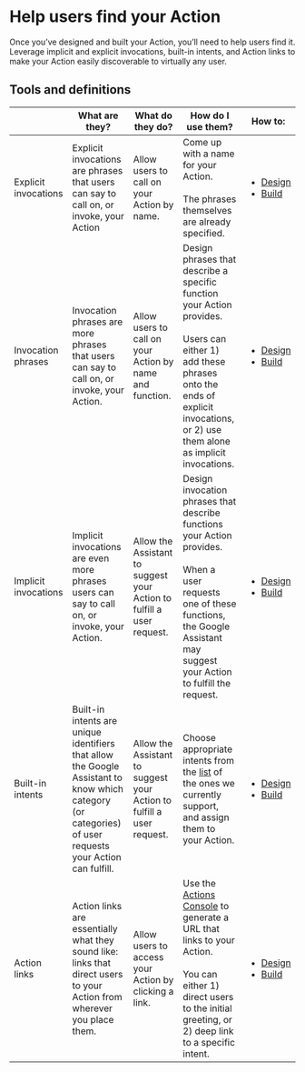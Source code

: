 # Help users find your Action

Once you’ve designed and built your Action, you’ll need to help users find it.
Leverage implicit and explicit invocations, built-in intents, and Action links
to make your Action easily discoverable to virtually any user.

## Tools and definitions

&nbsp; | What are they? | What do they do? | How do I use them? | How to:
---|---|---|---|---
Explicit invocations | Explicit invocations are phrases that users can say to call on, or invoke, your Action | Allow users to call on your Action by name. | Come up with a name for your Action.<br><br>The phrases themselves are already specified. | <ul><li>[Design](../building-blocks/discovery.md)</li><li>[Build](https://developers.google.com/actions/discovery/explicit)</li></ul>
Invocation phrases | Invocation phrases are more phrases that users can say to call on, or invoke, your Action. | Allow users to call on your Action by name and function. | Design phrases that describe a specific function your Action provides.<br><br>Users can either 1) add these phrases onto the ends of explicit invocations, or 2) use them alone as implicit invocations. | <ul><li>[Design](../building-blocks/discovery.md)</li><li>[Build](https://developers.google.com/actions/discovery/implicit#best_practices_for_writing_useful_invocation_phrases)</li></ul>
Implicit invocations | Implicit invocations are even more phrases users can say to call on, or invoke, your Action. | Allow the Assistant to suggest your Action to fulfill a user request. | Design invocation phrases that describe functions your Action provides.<br><br>When a user requests one of these functions, the Google Assistant may suggest your Action to fulfill the request. | <ul><li>[Design](../building-blocks/discovery.md)</li><li>[Build](https://developers.google.com/actions/discovery/implicit)</li></ul>
Built-in intents | Built-in intents are unique identifiers that allow the Google Assistant to know which category (or categories) of user requests your Action can fulfill. | Allow the Assistant to suggest your Action to fulfill a user request. | Choose appropriate intents from the [list](https://developers.google.com/assistant/df-asdk/discovery/built-in-intents) of the ones we currently support, and assign them to your Action. | <ul><li>[Design](../building-blocks/discovery.md)</li><li>[Build](https://developers.google.com/actions/discovery/built-in-intents)</li></ul>
Action links | Action links are essentially what they sound like: links that direct users to your Action from wherever you place them. | Allow users to access your Action by clicking a link. | Use the [Actions Console](https://console.actions.google.com/) to generate a URL that links to your Action.<br><br>You can either 1) direct users to the initial greeting, or 2) deep link to a specific intent. | <ul><li>[Design](../building-blocks/discovery.md)</li><li>[Build](https://developers.google.com/actions/deploy/action-links)</li></ul>
